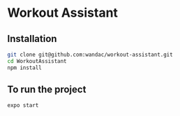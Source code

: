 # Workout Assistant

## Installation

```bash
git clone git@github.com:wandac/workout-assistant.git
cd WorkoutAssistant
npm install
```

## To run the project

```bash
expo start
```